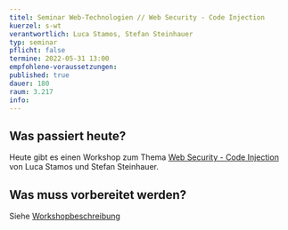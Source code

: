 ```yaml
---
titel: Seminar Web-Technologien // Web Security - Code Injection
kuerzel: s-wt
verantwortlich: Luca Stamos, Stefan Steinhauer
typ: seminar
pflicht: false
termine: 2022-05-31 13:00
empfohlene-voraussetzungen: 
published: true
dauer: 180
raum: 3.217
info: 
---
```


## Was passiert heute?
Heute gibt es einen Workshop zum Thema [Web Security - Code Injection](https://th-koeln.github.io/mi-master-wtw/workshops/2022/codeinjection/index/) von Luca Stamos und Stefan Steinhauer.

## Was muss vorbereitet werden?
Siehe [Workshopbeschreibung](https://th-koeln.github.io/mi-master-wtw/workshops/2022/codeinjection/index/)